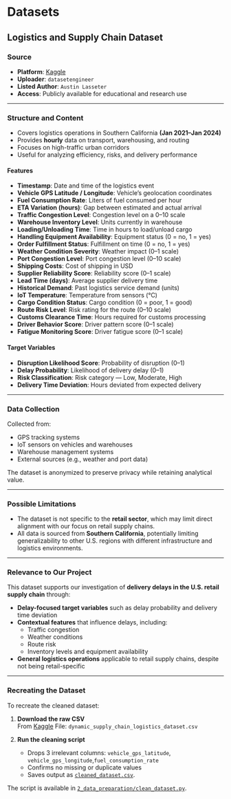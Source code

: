 # Datasets

## Logistics and Supply Chain Dataset

### Source

- **Platform**: [Kaggle](https://www.kaggle.com/datasets/datasetengineer/logistics-and-supply-chain-dataset)
- **Uploader**: `datasetengineer`  
- **Listed Author**: `Austin Lasseter`  
- **Access**: Publicly available for educational and research use  

---

### Structure and Content

- Covers logistics operations in Southern California **(Jan 2021–Jan 2024)**
- Provides **hourly** data on transport, warehousing, and routing  
- Focuses on high-traffic urban corridors  
- Useful for analyzing efficiency, risks, and delivery performance

#### Features

- **Timestamp**: Date and time of the logistics event  
- **Vehicle GPS Latitude / Longitude**: Vehicle’s geolocation coordinates  
- **Fuel Consumption Rate**: Liters of fuel consumed per hour  
- **ETA Variation (hours)**: Gap between estimated and actual arrival  
- **Traffic Congestion Level**: Congestion level on a 0–10 scale  
- **Warehouse Inventory Level**: Units currently in warehouse  
- **Loading/Unloading Time**: Time in hours to load/unload cargo  
- **Handling Equipment Availability**: Equipment status (0 = no, 1 = yes)  
- **Order Fulfillment Status**: Fulfillment on time (0 = no, 1 = yes)  
- **Weather Condition Severity**: Weather impact (0–1 scale)  
- **Port Congestion Level**: Port congestion level (0–10 scale)  
- **Shipping Costs**: Cost of shipping in USD  
- **Supplier Reliability Score**: Reliability score (0–1 scale)  
- **Lead Time (days)**: Average supplier delivery time  
- **Historical Demand**: Past logistics service demand (units)  
- **IoT Temperature**: Temperature from sensors (°C)  
- **Cargo Condition Status**: Cargo condition (0 = poor, 1 = good)  
- **Route Risk Level**: Risk rating for the route (0–10 scale)  
- **Customs Clearance Time**: Hours required for customs processing  
- **Driver Behavior Score**: Driver pattern score (0–1 scale)  
- **Fatigue Monitoring Score**: Driver fatigue score (0–1 scale)  

#### Target Variables

- **Disruption Likelihood Score**: Probability of disruption (0–1)  
- **Delay Probability**: Likelihood of delivery delay (0–1)  
- **Risk Classification**: Risk category — Low, Moderate, High  
- **Delivery Time Deviation**: Hours deviated from expected delivery  

---

### Data Collection

Collected from:

- GPS tracking systems  
- IoT sensors on vehicles and warehouses  
- Warehouse management systems  
- External sources (e.g., weather and port data)  

The dataset is anonymized to preserve privacy while retaining analytical value.

---

### Possible Limitations

- The dataset is not specific to the **retail sector**, which may limit direct
alignment with our focus on retail supply chains.  
- All data is sourced from **Southern California**, potentially limiting
generalizability to other U.S. regions with different infrastructure and
logistics environments.

---

### Relevance to Our Project

This dataset supports our investigation of **delivery
delays in the U.S. retail supply chain** through:

- **Delay-focused target variables** such as delay probability and delivery time
deviation
- **Contextual features** that influence delays, including:
  - Traffic congestion  
  - Weather conditions  
  - Route risk  
  - Inventory levels and equipment availability  
- **General logistics operations** applicable to retail supply chains, despite
not being retail-specific

---

### Recreating the Dataset

To recreate the cleaned dataset:

1. **Download the raw CSV**  
   From [Kaggle](https://www.kaggle.com/datasets/datasetengineer/logistics-and-supply-chain-dataset)
   File: `dynamic_supply_chain_logistics_dataset.csv`

2. **Run the cleaning script**  
   - Drops 3 irrelevant columns: `vehicle_gps_latitude`, `vehicle_gps_longitude`,`fuel_consumption_rate`
   - Confirms no missing or duplicate values
   - Saves output as [`cleaned_dataset.csv`](../1_datasets/cleaned_and_processed_data/cleaned_dataset.csv).

The script is available in [`2_data_preparation/clean_dataset.py`](../2_data_preparation/clean_dataset.py).
